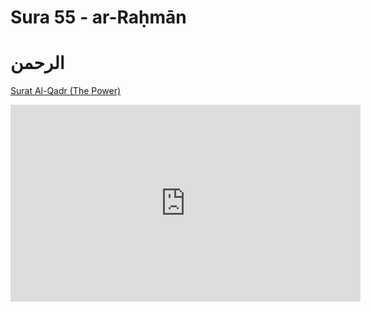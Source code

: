# Sura 55 - ar-Raḥmān
# الرحمن


[Surat Al-Qadr (The Power)](https://www.youtube.com/watch?v=3RLNnB4-0aQ)

<iframe width="560" height="315" src="https://www.youtube.com/embed/3RLNnB4-0aQ" frameborder="0" allowfullscreen></iframe>
